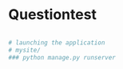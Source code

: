 # Questiontest

``` bash

# launching the application
# mysite/
### python manage.py runserver

```
